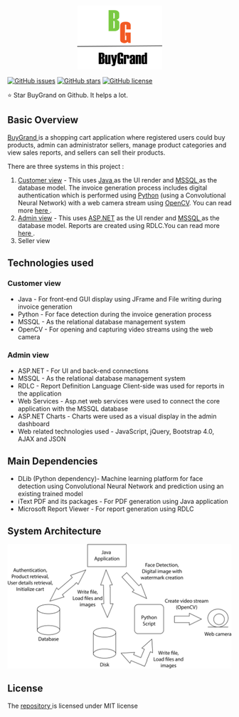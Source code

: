 <p align="center"><img src="https://github.com/aditya1962/BuyGrand/blob/master/Order_Application_Java/Logo.png" alt="logo"></p>

[![GitHub issues](https://img.shields.io/github/issues/aditya1962/BuyGrand)](https://github.com/aditya1962/BuyGrand/issues)
[![GitHub stars](https://img.shields.io/github/stars/aditya1962/BuyGrand)](https://github.com/aditya1962/BuyGrand/stargazers)
[![GitHub license](https://img.shields.io/github/license/aditya1962/BuyGrand)](https://github.com/aditya1962/BuyGrand/blob/master/LICENSE)

:star: Star BuyGrand on Github. It helps a lot.

## Basic Overview

<a href="https://github.com/aditya1962/BuyGrand/">BuyGrand </a>is a shopping cart application where registered users could buy products, admin can administrator sellers, manage product categories and view sales reports,  and sellers can sell their products. 

There are three systems in this project : 

1. <a href="https://github.com/aditya1962/BuyGrand/tree/master/Order_Application_Java">Customer view</a>  - This uses <a href="https://www.java.com/">Java </a>as the UI render and <a href="https://www.microsoft.com/en-us/sql-server/sql-server-2019">MSSQL </a> as the database model. The invoice generation process includes digital authentication which is performed using <a href="https://www.python.org/">Python</a> (using a Convolutional Neural Network) with a web camera stream using <a href="https://opencv.org/">OpenCV</a>. You can read more <a href="https://github.com/aditya1962/BuyGrand/blob/master/Order_Application_Java/README.md"> here </a>.
2. <a href="https://github.com/aditya1962/BuyGrand/tree/master/Order_Application_Admin">Admin view</a> - This uses <a href="https://www.asp.net/">ASP.NET</a> as the UI render and <a href="https://www.microsoft.com/en-us/sql-server/sql-server-2019">MSSQL </a> as the database model. Reports are created using RDLC.You can read more <a href="https://github.com/aditya1962/BuyGrand/blob/master/Order_Application_Admin/README.md"> here </a>.
3. Seller view 

## Technologies used

### Customer view

-  Java - For front-end GUI display using JFrame and File writing during invoice generation 
-  Python  - For face detection during the invoice generation process 
-  MSSQL - As the relational database management system 
-  OpenCV - For opening and capturing video streams using the web camera 

### Admin view

- ASP.NET - For UI and back-end connections 
- MSSQL - As the relational database management system
- RDLC - Report Definition Language Client-side was used for reports in the application
- Web Services - Asp.net web services were used to connect the core application with the MSSQL database
- ASP.NET Charts - Charts were used as a visual display in the admin dashboard
- Web related technologies used - JavaScript, jQuery, Bootstrap 4.0, AJAX and JSON


## Main Dependencies 

- DLib (Python dependency)- Machine learning platform for face detection using Convolutional Neural Network and prediction using an existing trained model
- iText PDF and its packages  - For PDF generation using Java application
- Microsoft Report Viewer - For report generation using RDLC

##  System Architecture

<div align="center"><img src="https://raw.githubusercontent.com/aditya1962/BuyGrand/master/System%20Architecture.png" alt="System Architecture"></div>

## License

<p>The <a href="https://github.com/aditya1962/BuyGrand">repository </a> is licensed under MIT license </p>
